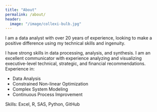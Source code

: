 ```yaml
---
title: "About"
permalink: /about/
header:
  image: "/image/collexi-bulb.jpg"
---
```


I am a data analyst with over 20 years of experience, looking to make a positive difference using my technical skills and ingenuity.

I have strong skills in data processing, analysis, and synthesis. I am an excellent communicator with experience analyzing and visualizing executive-level technical, strategic, and financial recommendations.
  Experience in:
  - Data Analysis
  - Constrained Non-linear Optimization
  - Complex System Modeling
  - Continuous Process Improvement

  Skills: Excel, R, SAS, Python, GitHub
